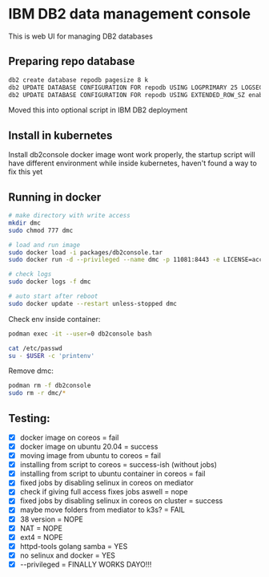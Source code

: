 # IBM DB2 data management console

This is web UI for managing DB2 databases

## Preparing repo database

```sh
db2 create database repodb pagesize 8 k
db2 UPDATE DATABASE CONFIGURATION FOR repodb USING LOGPRIMARY 25 LOGSECOND 200 LOGFILSIZ 8192
db2 UPDATE DATABASE CONFIGURATION FOR repodb USING EXTENDED_ROW_SZ enable
```

Moved this into optional script in IBM DB2 deployment

## Install in kubernetes

Install db2console docker image wont work properly, the startup script will have different environment while inside kubernetes, haven't found a way to fix this yet

## Running in docker

```sh
# make directory with write access
mkdir dmc
sudo chmod 777 dmc

# load and run image
sudo docker load -i packages/db2console.tar
sudo docker run -d --privileged --name dmc -p 11081:8443 -e LICENSE=accept -e ADMIN_NAME=admin -e ADMIN_PASSWORD=coreos -e NAMESERVER=localhost -v /home/core/dmc:/mnt:Z k3s.local:5000/ibmcom/db2console

# check logs
sudo docker logs -f dmc

# auto start after reboot
sudo docker update --restart unless-stopped dmc
```

Check env inside container:
```sh
podman exec -it --user=0 db2console bash

cat /etc/passwd
su - $USER -c 'printenv'
```

Remove dmc:
```sh
podman rm -f db2console
sudo rm -r dmc/*
```

## Testing:

- [x] docker image on coreos = fail
- [x] docker image on ubuntu 20.04 = success
- [x] moving image from ubuntu to coreos = fail
- [x] installing from script to coreos = success-ish (without jobs)
- [x] installing from script to ubuntu container in coreos = fail
- [x] fixed jobs by disabling selinux in coreos on mediator
- [x] check if giving full access fixes jobs aswell = nope
- [x] fixed jobs by disabling selinux in coreos on cluster = success
- [x] maybe move folders from mediator to k3s? = FAIL
- [x] 38 version = NOPE
- [x] NAT = NOPE
- [x] ext4 = NOPE
- [x] httpd-tools golang samba = YES
- [x] no selinux and docker = YES
- [x] --privileged = FINALLY WORKS DAYO!!!